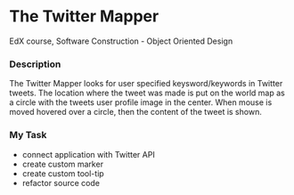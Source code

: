 # The Twitter Mapper
EdX course, Software Construction - Object Oriented Design

### Description
The Twitter Mapper looks for user specified keysword/keywords in Twitter tweets.
The location where the tweet was made is put on the world map as a circle with the tweets user profile image in the center.
When mouse is moved hovered over a circle, then the content of the tweet is shown.

### My Task
- connect application with Twitter API
- create custom marker
- create custom tool-tip
- refactor source code
